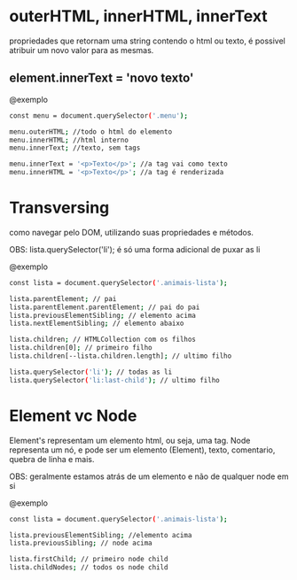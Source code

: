 # outerHTML, innerHTML, innerText #

propriedades que retornam uma string contendo o html ou texto, é possivel atribuir um novo valor para as mesmas.

## element.innerText = 'novo texto' ###

@exemplo
```bash
const menu = document.querySelector('.menu');

menu.outerHTML; //todo o html do elemento
menu.innerHTML; //html interno
menu.innerText; //texto, sem tags

menu.innerText = '<p>Texto</p>'; //a tag vai como texto
menu.innerHTML = '<p>Texto</p>'; //a tag é renderizada
```

# Transversing #

como navegar pelo DOM, utilizando suas propriedades e métodos.

OBS: lista.querySelector('li'); é só uma forma adicional de puxar as li

@exemplo
```bash
const lista = document.querySelector('.animais-lista');

lista.parentElement; // pai
lista.parentElement.parentElement; // pai do pai
lista.previousElementSibling; // elemento acima
lista.nextElementSibling; // elemento abaixo

lista.children; // HTMLCollection com os filhos
lista.children[0]; // primeiro filho
lista.children[--lista.children.length]; // ultimo filho

lista.querySelector('li'); // todas as li
lista.querySelector('li:last-child'); // ultimo filho
```

# Element vc Node #

Element's representam um elemento html, ou seja, uma tag. Node representa um nó, e pode ser um elemento (Element), texto, comentario, quebra de linha e mais.

OBS: geralmente estamos atrás de um elemento e não de qualquer node em si

@exemplo
```bash
const lista = document.querySelector('.animais-lista');

lista.previousElementSibling; //elemento acima
lista.previousSibling; // node acima

lista.firstChild; // primeiro node child
lista.childNodes; // todos os node child

```









